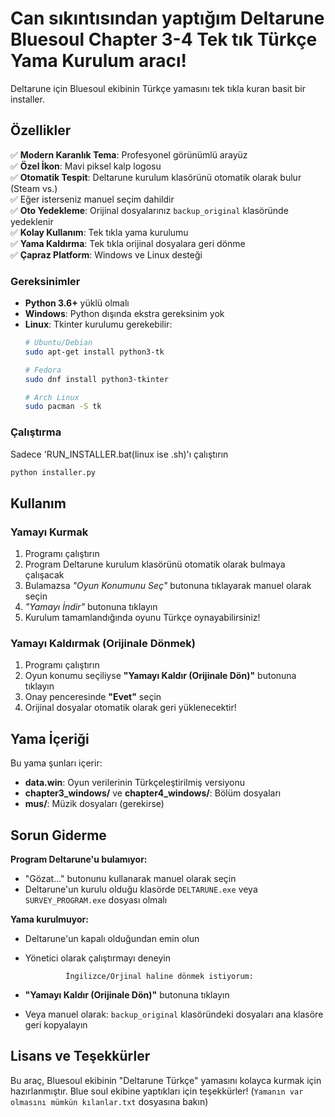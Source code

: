 # Can sıkıntısından yaptığım Deltarune Bluesoul Chapter 3-4 Tek tık Türkçe Yama Kurulum aracı!

Deltarune için Bluesoul ekibinin Türkçe yamasını tek tıkla kuran basit bir installer.

## Özellikler

✅ **Modern Karanlık Tema**: Profesyonel görünümlü arayüz  
✅ **Özel İkon**: Mavi piksel kalp logosu  
✅ **Otomatik Tespit**: Deltarune kurulum klasörünü otomatik olarak bulur (Steam vs.)  
✅ Eğer isterseniz manuel seçim dahildir  
✅ **Oto Yedekleme**: Orijinal dosyalarınız `backup_original` klasöründe yedeklenir  
✅ **Kolay Kullanım**: Tek tıkla yama kurulumu  
✅ **Yama Kaldırma**: Tek tıkla orijinal dosyalara geri dönme  
✅ **Çapraz Platform**: Windows ve Linux desteği

### Gereksinimler

- **Python 3.6+** yüklü olmalı
- **Windows**: Python dışında ekstra gereksinim yok
- **Linux**: Tkinter kurulumu gerekebilir:
  ```bash
  # Ubuntu/Debian
  sudo apt-get install python3-tk
  
  # Fedora
  sudo dnf install python3-tkinter
  
  # Arch Linux
  sudo pacman -S tk
  ```

### Çalıştırma
Sadece 'RUN_INSTALLER.bat(linux ise .sh)'ı çalıştırın

```bash
python installer.py
```

## Kullanım

### Yamayı Kurmak
1. Programı çalıştırın
2. Program Deltarune kurulum klasörünü otomatik olarak bulmaya çalışacak
3. Bulamazsa *"Oyun Konumunu Seç"* butonuna tıklayarak manuel olarak seçin
4. *"Yamayı İndir"* butonuna tıklayın
5. Kurulum tamamlandığında oyunu Türkçe oynayabilirsiniz!

### Yamayı Kaldırmak (Orijinale Dönmek)
1. Programı çalıştırın
2. Oyun konumu seçiliyse **"Yamayı Kaldır (Orijinale Dön)"** butonuna tıklayın
3. Onay penceresinde **"Evet"** seçin
4. Orijinal dosyalar otomatik olarak geri yüklenecektir!

## Yama İçeriği

Bu yama şunları içerir:
- **data.win**: Oyun verilerinin Türkçeleştirilmiş versiyonu
- **chapter3_windows/** ve **chapter4_windows/**: Bölüm dosyaları
- **mus/**: Müzik dosyaları (gerekirse)

## Sorun Giderme

**Program Deltarune'u bulamıyor:**
- "Gözat..." butonunu kullanarak manuel olarak seçin
- Deltarune'un kurulu olduğu klasörde `DELTARUNE.exe` veya `SURVEY_PROGRAM.exe` dosyası olmalı

**Yama kurulmuyor:**
- Deltarune'un kapalı olduğundan emin olun
- Yönetici olarak çalıştırmayı deneyin

               İngilizce/Orjinal haline dönmek istiyorum:

- **"Yamayı Kaldır (Orijinale Dön)"** butonuna tıklayın
- Veya manuel olarak: `backup_original` klasöründeki dosyaları ana klasöre geri kopyalayın

## Lisans ve Teşekkürler

Bu araç, Bluesoul ekibinin "Deltarune Türkçe" yamasını kolayca kurmak için hazırlanmıştır.
Blue soul ekibine yaptıkları için teşekkürler! (`Yamanın var olmasını mümkün kılanlar.txt` dosyasına bakın)
